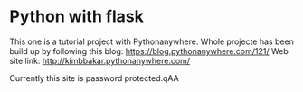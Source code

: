 # Python with flask

This one is a tutorial project with Pythonanywhere.
Whole projecte has been build up by following this blog: https://blog.pythonanywhere.com/121/
Web site link: http://kimbbakar.pythonanywhere.com/

Currently this site is password protected.qAA
